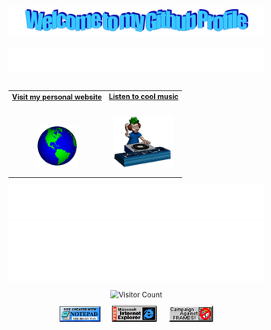 <!-- "Hero" Header -->
<div align="center">
  <img src="https://github.com/vstyler96/vstyler96/blob/master/images/welcome.png?raw=true" style="max-width: 100%;" alt="Welcome to my Github Profile" />
  <br />
  <br />
  <img height="50" alt="My Name is Vincent and I like Laravel and Vue 3" src="images/personal_note.svg" />
  <br />
  <br />

</div>

<!-- Social -->
<table width="100%" align="center">
<tr>
<td align="center">
<a href="https://kingbeencent.dev">
<strong>Visit my personal website </strong>
<br />
<br />
<br />

<p>

<img alt="Globe" height="80" src="images/globe.gif">
</a>
</p>

</td>


<td align="center">
<a href="https://www.youtube.com/watch?v=3YxaaGgTQYM&ab_channel=EvanescenceVEVO">
<strong>Listen to cool music</strong>
<br />
<br />


<p>
<img height="100" alt="Music" src="images/music.gif"> 
</a>
</p>

</td>
</tr>
</table>

<div align="center">
<a href="https://github.com/vstyler96/vstyler96/issues/62#issuecomment-new"><img src="images/guestbook.svg"></a> 
</div>

<!-- Guestbook -->
<!-- | Name | Date | Message |
|---|---|---|
| <a href="https://github.com/cosalt"><img width="24" src="https://avatars.githubusercontent.com/u/91860754?s=24&u=bf4e43539fce95baecb2273e7de0e25d8dc4c7a8&v=4" alt="cosalt" /> cosalt</a> |10/6/2024, 6:02:20 AM|🦦🦦🦦|
| <a href="https://github.com/MithuAhammad"><img width="24" src="https://avatars.githubusercontent.com/u/146988350?s=24&u=a76bad91971d550c6b6e7f61e21bec803c649761&v=4" alt="MithuAhammad" /> MithuAhammad</a> |9/27/2024, 6:18:37 AM|hi|
| <a href="https://github.com/jordiup"><img width="24" src="https://avatars.githubusercontent.com/u/21688404?s=24&u=84be4ac37f45ed21ba15366ef9f9564f3efb6c0e&v=4" alt="jordiup" /> jordiup</a> |9/19/2024, 11:27:34 AM|check out my postgres gui :)|
| <a href="https://github.com/manenbranta"><img width="24" src="https://avatars.githubusercontent.com/u/179237030?s=24&u=50cd1b2ea4c5550dc4bcb540cd7516000747d276&v=4" alt="manenbranta" /> manenbranta</a> |9/4/2024, 11:50:16 AM|High socks are cool! Gotta wear 'em outside!|
| <a href="https://github.com/godofecht"><img width="24" src="https://avatars.githubusercontent.com/u/11516291?s=24&u=235a8011559c052a9750741756f153e98dbc7ac3&v=4" alt="godofecht" /> godofecht</a> |8/30/2024, 6:34:29 PM|NOOOOOOO ban Kacper<br />…<br />On Fri, Aug 30, 2024 at 6:33 PM Kacper Kramarz-Fernandez < ***@***.***> wrote:<br /> eye laws...| -->
<!-- /Guestbook -->

<!-- Footer -->

<div align="center">

<img height="120" alt="Thanks for visiting me" width="100%" src="https://raw.githubusercontent.com/vstyler96/vstyler96/master/images/marquee.svg" />
<br />

![Visitor Count](https://profile-counter.glitch.me/brunnerlivio/count.svg)


<img src="https://raw.githubusercontent.com/vstyler96/vstyler96/master/images/notepad.gif" alt="Site created with Notepad" height="30" />
<!-- "margin-right: whatever;" -->
<span>&nbsp;&nbsp;&nbsp;&nbsp;</span>  
<img src="https://raw.githubusercontent.com/vstyler96/vstyler96/master/images/ie_logo.gif" alt="Microsoft Internet Explorer" />
<span>&nbsp;&nbsp;&nbsp;&nbsp;</span>  
<img src="https://raw.githubusercontent.com/vstyler96/vstyler96/master/images/noframes.gif" alt="Microsoft Internet Explorer" />

</div>
